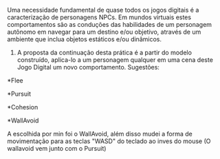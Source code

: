 Uma necessidade fundamental de quase todos os jogos digitais é a caracterização de personagens NPCs. Em
mundos virtuais estes comportamentos são as conduções das habilidades de um personagem autônomo em
navegar para um destino e/ou objetivo, através de um ambiente que inclua objetos estáticos e/ou dinâmicos.

1. A proposta da continuação desta prática é a partir do modelo construído, aplica-lo a um personagem
qualquer em uma cena deste Jogo Digital um novo comportamento. Sugestões:

 *Flee

 *Pursuit
 
 *Cohesion

 *WallAvoid

A escolhida por min foi o WallAvoid, além disso mudei a forma de movimentação para as teclas
"WASD" do teclado ao inves do mouse (O wallavoid vem junto com o Pursuit)
